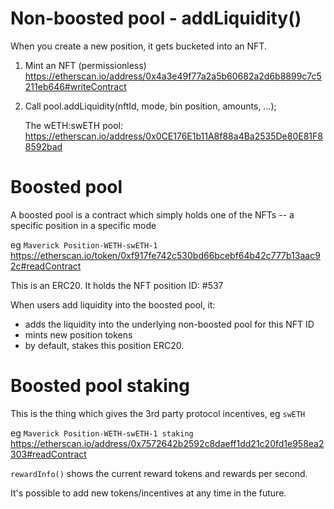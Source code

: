 # Non-boosted pool - addLiquidity()

When you create a new position, it gets bucketed into an NFT.

1. Mint an NFT (permissionless)
   https://etherscan.io/address/0x4a3e49f77a2a5b60682a2d6b8899c7c5211eb646#writeContract

2. Call pool.addLiquidity(nftId, mode, bin position, amounts, ...);

   The wETH:swETH pool: 
   https://etherscan.io/address/0x0CE176E1b11A8f88a4Ba2535De80E81F88592bad

# Boosted pool

A boosted pool is a contract which simply holds one of the NFTs -- a specific position in a specific mode

eg `Maverick Position-WETH-swETH-1`
https://etherscan.io/token/0xf917fe742c530bd66bcebf64b42c777b13aac92c#readContract 

This is an ERC20. It holds the NFT position ID: #537

When users add liquidity into the boosted pool, it:
- adds the liquidity into the underlying non-boosted pool for this NFT ID
- mints new position tokens
- by default, stakes this position ERC20.

# Boosted pool staking

This is the thing which gives the 3rd party protocol incentives, eg `swETH`

eg `Maverick Position-WETH-swETH-1 staking`
https://etherscan.io/address/0x7572642b2592c8daeff1dd21c20fd1e958ea2303#readContract

`rewardInfo()` shows the current reward tokens and rewards per second.

It's possible to add new tokens/incentives at any time in the future.


